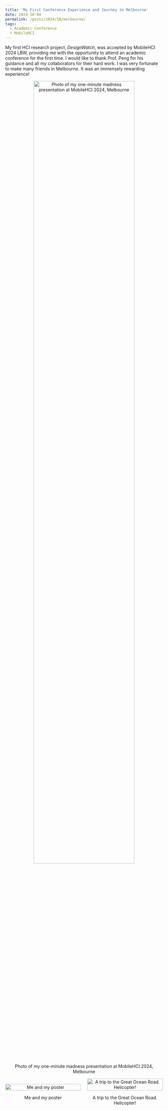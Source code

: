 ```yaml
---
title: 'My First Conference Experience and Journey to Melbourne'
date: 2024-10-04
permalink: /posts/2024/10/melbourne/
tags:
  - Academic Conference
  - MobileHCI
---
```


My first HCI research project, *DesignWatch*, was accepted by MobileHCI 2024 LBW, providing me with the opportunity to attend an academic conference for the first time. I would like to thank Prof. Peng for his guidance and all my collaborators for their hard work. I was very fortunate to make many friends in Melbourne. It was an immensely rewarding experience!

<div style="text-align: center;">
    <img src="/XiuchengZhang/images/MobileHCIpre.png" alt="Photo of my one-minute madness presentation at MobileHCI 2024, Melbourne" style="width: 80%; max-width: 600px;">
    <p>Photo of my one-minute madness presentation at MobileHCI 2024, Melbourne</p>
</div>

<div style="display: flex; justify-content: space-around; align-items: center; gap: 20px;">
    <div style="flex: 1; text-align: center;">
        <img src="/XiuchengZhang/images/poster.png" alt="Me and my poster" style="width: 100%; height: auto;">
        <p>Me and my poster</p>
    </div>
    <div style="flex: 1; text-align: center;">
        <img src="/XiuchengZhang/images/helicopter.png" alt="A trip to the Great Ocean Road. Helicopter!" style="width: 100%; height: auto;">
        <p>A trip to the Great Ocean Road. Helicopter!</p>
    </div>
</div>

<!-- <img src="https://drive.google.com/uc?export=view&id=1QVTz5IPTW9hLz6jrxKEfVoHwXT6mTuHX" alt="Photo of my one-minute madness presentation at MobileHCI Conference, Melbourne"> -->
